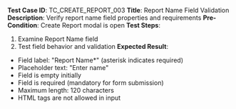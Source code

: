**Test Case ID**: TC_CREATE_REPORT_003
**Title**: Report Name Field Validation
**Description**: Verify report name field properties and requirements
**Pre-Condition**: Create Report modal is open
**Test Steps**:
1. Examine Report Name field
2. Test field behavior and validation
**Expected Result**:
- Field label: "Report Name*" (asterisk indicates required)
- Placeholder text: "Enter name"
- Field is empty initially
- Field is required (mandatory for form submission)
- Maximum length: 120 characters
- HTML tags are not allowed in input